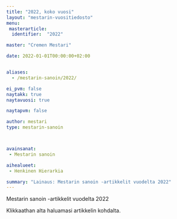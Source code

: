 ```yaml
---
title: "2022, koko vuosi"
layout: "mestarin-vuositiedosto"
menu:
 masterarticle:
  identifier:  "2022"

master: "Cremen Mestari"

date: 2022-01-01T00:00:00+02:00


aliases:
  - /mestarin-sanoin/2022/

ei_pvm: false
naytakk: true
naytavuosi: true

naytapvm: false

author: mestari
type: mestarin-sanoin



avainsanat:
 - Mestarin sanoin

aihealueet:
 - Henkinen Hierarkia

summary: "Lainaus: Mestarin sanoin -artikkelit vuodelta 2022"
---
```

<p>Mestarin sanoin -artikkelit vuodelta 2022</p>
<p>Klikkaathan alta haluamasi artikkelin kohdalta.</p>
